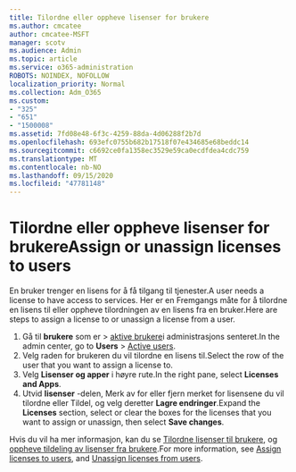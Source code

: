 ```yaml
---
title: Tilordne eller oppheve lisenser for brukere
ms.author: cmcatee
author: cmcatee-MSFT
manager: scotv
ms.audience: Admin
ms.topic: article
ms.service: o365-administration
ROBOTS: NOINDEX, NOFOLLOW
localization_priority: Normal
ms.collection: Adm_O365
ms.custom:
- "325"
- "651"
- "1500008"
ms.assetid: 7fd08e48-6f3c-4259-88da-4d06288f2b7d
ms.openlocfilehash: 693efc0755b682b17518f07e434685e68beddc14
ms.sourcegitcommit: c6692ce0fa1358ec3529e59ca0ecdfdea4cdc759
ms.translationtype: MT
ms.contentlocale: nb-NO
ms.lasthandoff: 09/15/2020
ms.locfileid: "47781148"
---
```

# <a name="assign-or-unassign-licenses-to-users"></a><span data-ttu-id="42dda-102">Tilordne eller oppheve lisenser for brukere</span><span class="sxs-lookup"><span data-stu-id="42dda-102">Assign or unassign licenses to users</span></span>

<span data-ttu-id="42dda-103">En bruker trenger en lisens for å få tilgang til tjenester.</span><span class="sxs-lookup"><span data-stu-id="42dda-103">A user needs a license to have access to services.</span></span> <span data-ttu-id="42dda-104">Her er en Fremgangs måte for å tilordne en lisens til eller oppheve tilordningen av en lisens fra en bruker.</span><span class="sxs-lookup"><span data-stu-id="42dda-104">Here are steps to assign a license to or unassign a license from a user.</span></span>
  
1. <span data-ttu-id="42dda-105">Gå til **brukere** som er \> [aktive brukere](https://go.microsoft.com/fwlink/p/?linkid=834822)i administrasjons senteret.</span><span class="sxs-lookup"><span data-stu-id="42dda-105">In the admin center, go to **Users** \> [Active users](https://go.microsoft.com/fwlink/p/?linkid=834822).</span></span>
2. <span data-ttu-id="42dda-106">Velg raden for brukeren du vil tilordne en lisens til.</span><span class="sxs-lookup"><span data-stu-id="42dda-106">Select the row of the user that you want to assign a license to.</span></span>
3. <span data-ttu-id="42dda-107">Velg **Lisenser og apper** i høyre rute.</span><span class="sxs-lookup"><span data-stu-id="42dda-107">In the right pane, select **Licenses and Apps**.</span></span>
4. <span data-ttu-id="42dda-108">Utvid **lisenser** -delen, Merk av for eller fjern merket for lisensene du vil tilordne eller Tildel, og velg deretter **Lagre endringer**.</span><span class="sxs-lookup"><span data-stu-id="42dda-108">Expand the **Licenses** section, select or clear the boxes for the licenses that you want to assign or unassign, then select **Save changes**.</span></span>

<span data-ttu-id="42dda-109">Hvis du vil ha mer informasjon, kan du se [Tilordne lisenser til brukere](https://docs.microsoft.com/microsoft-365/admin/manage/assign-licenses-to-users), og [oppheve tildeling av lisenser fra brukere](https://docs.microsoft.com/microsoft-365/admin/manage/remove-licenses-from-users).</span><span class="sxs-lookup"><span data-stu-id="42dda-109">For more information, see [Assign licenses to users](https://docs.microsoft.com/microsoft-365/admin/manage/assign-licenses-to-users), and [Unassign licenses from users](https://docs.microsoft.com/microsoft-365/admin/manage/remove-licenses-from-users).</span></span>